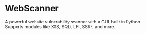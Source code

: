 # WebScanner
A powerful website vulnerability scanner with a GUI, built in Python. Supports modules like XSS, SQLi, LFI, SSRF, and more.
